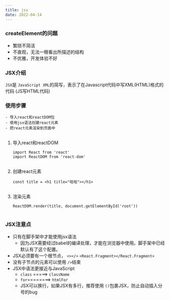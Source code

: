 ```yaml
---
title: jsx
date: 2022-04-14
---
```

### createElement的问题

* 繁琐不简洁
* 不直观，无法一眼看出所描述的结构
* 不优雅，开发体验不好

### JSX介绍

`JSX`是 `JavaScript XML`的简写，表示了在Javascript代码中写XML(HTML)格式的代码 (JS写HTML代码)

### 使用步骤

```
- 导入react和reactDOM包
- 使用jsx语法创建react元素
- 把react元素渲染到页面中
```

![]()

1. 导入react和reactDOM

   ```
   import React from 'react'
   import ReactDOM from 'react-dom'
   ```

   ![]()
2. 创建react元素

   ```
   const title = <h1 title="哈哈"></h1>
   ```

   ![]()
3. 渲染元素

   ```
   ReactDOM.render(title, document.getElementById('root'))
   ```

   ![]()

### JSX注意点

* 只有在脚手架中才能使用jsx语法
  * 因为JSX需要经过babel的编译处理，才能在浏览器中使用。脚手架中已经默认有了这个配置。
* JSX必须要有一个根节点， `<></>` `<React.Fragment></React.Fragment>`
* 没有子节点的元素可以使用 `/>`结束
* JSX中语法更接近与JavaScript
  * `class` =====> `className`
  * `for`========> `htmlFor`
  * JSX可以换行，如果JSX有多行，推荐使用 `()`包裹JSX，防止自动插入分号的bug
